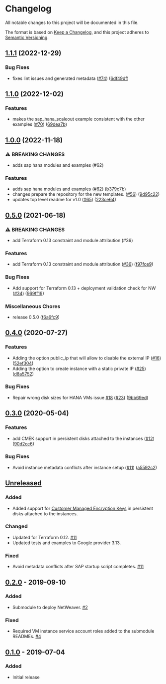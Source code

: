 # Changelog

All notable changes to this project will be documented in this file.

The format is based on
[Keep a Changelog](https://keepachangelog.com/en/1.0.0/),
and this project adheres to
[Semantic Versioning](https://semver.org/spec/v2.0.0.html).

## [1.1.1](https://github.com/terraform-google-modules/terraform-google-sap/compare/v1.1.0...v1.1.1) (2022-12-29)


### Bug Fixes

* fixes lint issues and generated metadata ([#74](https://github.com/terraform-google-modules/terraform-google-sap/issues/74)) ([6df49df](https://github.com/terraform-google-modules/terraform-google-sap/commit/6df49df92fac96b22d224a1fdced29a2b9272345))

## [1.1.0](https://github.com/terraform-google-modules/terraform-google-sap/compare/v1.0.0...v1.1.0) (2022-12-02)


### Features

* makes the sap_hana_scaleout example consistent with the other examples ([#70](https://github.com/terraform-google-modules/terraform-google-sap/issues/70)) ([69dea7b](https://github.com/terraform-google-modules/terraform-google-sap/commit/69dea7b523501885e4b547ddd749a6a8d2c806a1))

## [1.0.0](https://github.com/terraform-google-modules/terraform-google-sap/compare/v0.5.0...v1.0.0) (2022-11-18)


### ⚠ BREAKING CHANGES

* adds sap hana modules and examples (#62)

### Features

* adds sap hana modules and examples ([#62](https://github.com/terraform-google-modules/terraform-google-sap/issues/62)) ([b379c7b](https://github.com/terraform-google-modules/terraform-google-sap/commit/b379c7bd3a244af52539972af2813aefc41338e6))
* changes prepare the repository for the new templates. ([#56](https://github.com/terraform-google-modules/terraform-google-sap/issues/56)) ([9d95c22](https://github.com/terraform-google-modules/terraform-google-sap/commit/9d95c227f61c7f7a0cb6143385c417092bb86cc5))
* updates top level readme for v1.0 ([#65](https://github.com/terraform-google-modules/terraform-google-sap/issues/65)) ([223ce64](https://github.com/terraform-google-modules/terraform-google-sap/commit/223ce64d66a5d8e4ed3fa61285f81d71156ff15b))

## [0.5.0](https://www.github.com/terraform-google-modules/terraform-google-sap/compare/v0.4.0...v0.5.0) (2021-06-18)


### ⚠ BREAKING CHANGES

* add Terraform 0.13 constraint and module attribution (#36)

### Features

* add Terraform 0.13 constraint and module attribution ([#36](https://www.github.com/terraform-google-modules/terraform-google-sap/issues/36)) ([f97fce9](https://www.github.com/terraform-google-modules/terraform-google-sap/commit/f97fce90bb4a4ad608d0a648142f62cbe5eefdb3))


### Bug Fixes

* Add support for Terraform 0.13 + deployment validation check for NW ([#34](https://www.github.com/terraform-google-modules/terraform-google-sap/issues/34)) ([969ff19](https://www.github.com/terraform-google-modules/terraform-google-sap/commit/969ff1942b7b01e0964598de104d55e1f9206084))


### Miscellaneous Chores

* release 0.5.0 ([f6a6fc9](https://www.github.com/terraform-google-modules/terraform-google-sap/commit/f6a6fc9d45a7493377badc0df8ac0461655c605f))

## [0.4.0](https://www.github.com/terraform-google-modules/terraform-google-sap/compare/v0.3.0...v0.4.0) (2020-07-27)


### Features

* Adding the option public_ip that will allow to disable the external IP ([#16](https://www.github.com/terraform-google-modules/terraform-google-sap/issues/16)) ([52ef304](https://www.github.com/terraform-google-modules/terraform-google-sap/commit/52ef304cb583f64fedf13749ecd37467af4ac01d))
* Adding the option to create instance with a static private IP ([#25](https://www.github.com/terraform-google-modules/terraform-google-sap/issues/25)) ([d8a5752](https://www.github.com/terraform-google-modules/terraform-google-sap/commit/d8a57529bab3caa004cb2017c34e077f56b0d344))


### Bug Fixes

* Repair wrong disk sizes for HANA VMs issue [#18](https://www.github.com/terraform-google-modules/terraform-google-sap/issues/18) ([#23](https://www.github.com/terraform-google-modules/terraform-google-sap/issues/23)) ([9bb69ed](https://www.github.com/terraform-google-modules/terraform-google-sap/commit/9bb69ed3abaafbc069eb18ad0382d9975e499a21))

## [0.3.0](https://www.github.com/terraform-google-modules/terraform-google-sap/compare/v0.2.0...v0.3.0) (2020-05-04)


### Features

* add CMEK support in persistent disks attached to the instances ([#12](https://www.github.com/terraform-google-modules/terraform-google-sap/issues/12)) ([90d2cc6](https://www.github.com/terraform-google-modules/terraform-google-sap/commit/90d2cc644d43c876ddc8a07e3826c6edf7cc816b))


### Bug Fixes

* Avoid instance metadata conflicts after instance setup ([#11](https://www.github.com/terraform-google-modules/terraform-google-sap/issues/11)) ([a5592c2](https://www.github.com/terraform-google-modules/terraform-google-sap/commit/a5592c2f9d56181f3c60df1fd9d138440e7c542a))

## [Unreleased]

### Added

- Added support for [Customer Managed Encryption Keys](https://cloud.google.com/compute/docs/disks/customer-managed-encryption) in persistent disks attached to the instances.

### Changed

- Updated for Terraform 0.12. [#11]
- Updated tests and examples to Google provider 3.13.

### Fixed

- Avoid metadata conflicts after SAP startup script completes. [#11]

## [0.2.0] - 2019-09-10

### Added

- Submodule to deploy NetWeaver. [#2]

### Fixed

- Required VM instance service account roles added to the submodule READMEs. [#4]

## [0.1.0] - 2019-07-04

### Added

- Initial release

[Unreleased]: https://github.com/terraform-google-modules/terraform-google-sap/compare/v0.2.0...HEAD
[0.2.0]: https://github.com/terraform-google-modules/terraform-google-sap/compare/v0.1.0...v0.2.0
[0.1.0]: https://github.com/terraform-google-modules/terraform-google-sap/releases/tag/v0.1.0
[#2]: https://github.com/terraform-google-modules/terraform-google-sap/pull/2
[#4]: https://github.com/terraform-google-modules/terraform-google-sap/issues/4
[#11]: https://github.com/terraform-google-modules/terraform-google-sap/pull/11

